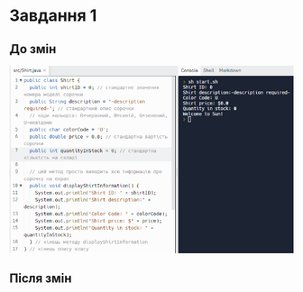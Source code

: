 # Завдання 1

## До змін
![](https://github.com/ppc-ntu-khpi/java-0-nnastia/blob/master/Solution/task1.1.png?raw=true)

## Після змін
![]()
